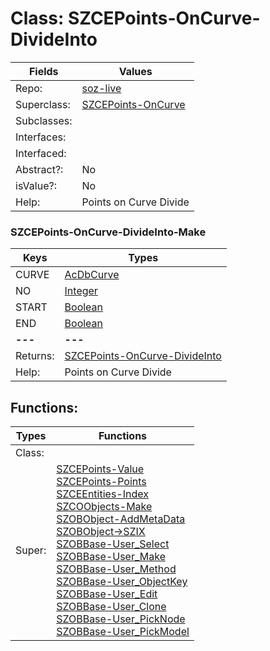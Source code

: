 
# Class:	SZCEPoints-OnCurve-DivideInto

| Fields | Values |
| --------- | --------- |
| Repo: | [soz-live](/repos/soz-live.html) |
| Superclass: | [SZCEPoints-OnCurve](SZCEPoints-OnCurve.html) |
| Subclasses: |  |
| Interfaces: |  |
| Interfaced: |  |
| Abstract?: | No |
| isValue?: | No |
| Help: | Points on Curve Divide |

### SZCEPoints-OnCurve-DivideInto-Make

| Keys | Types |
| --------- | --------- |
| CURVE | [AcDbCurve](AcDbCurve.html) |
| NO | [Integer](Integer.html) |
| START | [Boolean](Boolean.html) |
| END | [Boolean](Boolean.html) |
| **---** | **---** |
| Returns: | [SZCEPoints-OnCurve-DivideInto](SZCEPoints-OnCurve-DivideInto.html) |
| Help: | Points on Curve Divide |


## Functions:

| Types | Functions |
| --------- | --------- |
| Class: |  |
| Super: | [SZCEPoints-Value](SZCEPoints.html) <br> [SZCEPoints-Points](SZCEPoints.html) <br> [SZCEEntities-Index](SZCEEntities.html) <br> [SZCOObjects-Make](SZCOObjects.html) <br> [SZOBObject-AddMetaData](SZOBObject.html) <br> [SZOBObject->SZIX](SZOBObject.html) <br> [SZOBBase-User_Select](SZOBBase.html) <br> [SZOBBase-User_Make](SZOBBase.html) <br> [SZOBBase-User_Method](SZOBBase.html) <br> [SZOBBase-User_ObjectKey](SZOBBase.html) <br> [SZOBBase-User_Edit](SZOBBase.html) <br> [SZOBBase-User_Clone](SZOBBase.html) <br> [SZOBBase-User_PickNode](SZOBBase.html) <br> [SZOBBase-User_PickModel](SZOBBase.html) |


